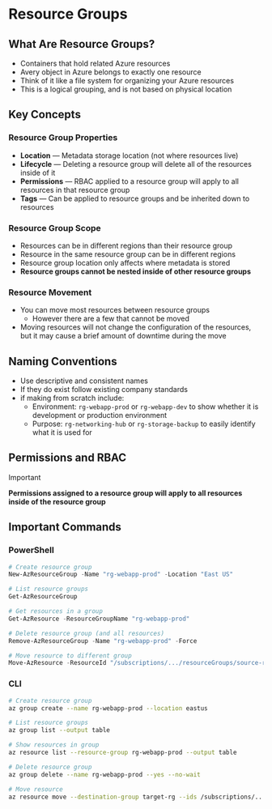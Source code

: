 # Resource Groups

## What Are Resource Groups?

- Containers that hold related Azure resources
- Avery object in Azure belongs to exactly one resource
- Think of it like a file system for organizing your Azure resources
- This is a logical grouping, and is not based on physical location

## Key Concepts

### Resource Group Properties

- **Location** — Metadata storage location (not where resources live)
- **Lifecycle** — Deleting a resource group will delete all of the resources inside of it
- **Permissions** — RBAC applied to a resource group will apply to all resources in that resource group
- **Tags** — Can be applied to resource groups and be inherited down to resources

### Resource Group Scope

- Resources can be in different regions than their resource group
- Resource in the same resource group can be in different regions
- Resource group location only affects where metadata is stored
- **Resource groups cannot be nested inside of other resource groups**

### Resource Movement

- You can move most resources between resource groups
  - However there are a few that cannot be moved
- Moving resources will not change the configuration of the resources, but it may cause a brief amount of downtime during the move

## Naming Conventions

- Use descriptive and consistent names
- If they do exist follow existing company standards
- if making from scratch include:
    - Environment: `rg-webapp-prod` or `rg-webapp-dev` to show whether it is development or production environment
    - Purpose: `rg-networking-hub` or `rg-storage-backup` to easily identify what it is used for

## Permissions and RBAC

> [!IMPORTANT]
> **Permissions assigned to a resource group will apply to all resources inside of the resource group**


## Important Commands

### PowerShell

``` powershell
# Create resource group
New-AzResourceGroup -Name "rg-webapp-prod" -Location "East US"

# List resource groups
Get-AzResourceGroup

# Get resources in a group
Get-AzResource -ResourceGroupName "rg-webapp-prod"

# Delete resource group (and all resources)
Remove-AzResourceGroup -Name "rg-webapp-prod" -Force

# Move resource to different group
Move-AzResource -ResourceId "/subscriptions/.../resourceGroups/source-rg/providers/Microsoft.Compute/virtualMachines/vm1" -DestinationResourceGroupName "target-rg"
```

### CLI

```bash
# Create resource group
az group create --name rg-webapp-prod --location eastus

# List resource groups
az group list --output table

# Show resources in group
az resource list --resource-group rg-webapp-prod --output table

# Delete resource group
az group delete --name rg-webapp-prod --yes --no-wait

# Move resource
az resource move --destination-group target-rg --ids /subscriptions/.../resourceGroups/source-rg/providers/Microsoft.Compute/virtualMachines/vm1
```


